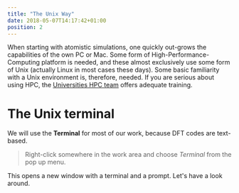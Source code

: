 ```yaml
---
title: "The Unix Way"
date: 2018-05-07T14:17:42+01:00
position: 2
---
```


When starting with atomistic simulations, one quickly out-grows the capabilities of the own PC or Mac. Some form of High-Performance-Computing platform is needed, and these almost exclusively use some form of Unix (actually Linux in most cases these days). Some basic familiarity with a Unix environment is, therefore, needed. If you are serious about using HPC, the [Universities HPC team](https://www.southampton.ac.uk/isolutions/staff/high-performance-computing.page) offers adequate training.

# The Unix terminal

We will use the **Terminal** for most of our work, because DFT codes are text-based.

> Right-click somewhere in the work area and choose *Terminal* from the pop up menu.

This opens a new window with a terminal and a prompt. Let's have a look around.
